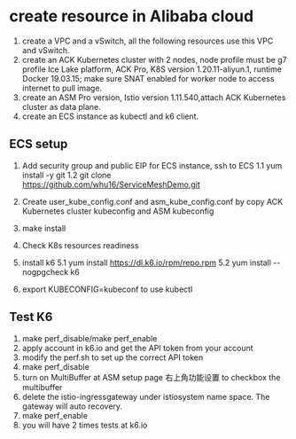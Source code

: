 # create resource in Alibaba cloud
  1. create a VPC and a vSwitch, all the following resources use this VPC and vSwitch.
  2. create an ACK Kubernetes cluster with 2 nodes, node profile must be g7 profile Ice Lake platform, ACK Pro, K8S version 1.20.11-aliyun.1, runtime Docker 19.03.15; make sure SNAT enabled for worker node to access internet to pull image. 
  3. create an ASM Pro version, Istio version 1.11.540,attach ACK Kubernetes cluster as data plane.  
  4. create an ECS instance as kubectl and k6 client.

## ECS setup
1. Add security group and public EIP for ECS instance, ssh to ECS
      1.1 yum install -y git
      1.2 git clone https://github.com/whu16/ServiceMeshDemo.git
2. Create user_kube_config.conf and asm_kube_config.conf by copy ACK Kubernetes cluster kubeconfig and ASM kubeconfig
3. make install
4. Check K8s resources readiness
5. install k6
      5.1 yum install https://dl.k6.io/rpm/repo.rpm
      5.2 yum install --nogpgcheck k6

6. export KUBECONFIG=kubeconf to use kubectl

## Test K6
1.  make perf_disable/make perf_enable
2.  apply account in k6.io and get the API token from your account
3.  modify the perf.sh to set up the correct API token
4.  make perf_disable
5.  turn on MultiBuffer at ASM setup page 右上角功能设置 to checkbox the multibuffer
4.  delete the istio-ingressgateway under istiosystem name space. The gateway will auto recovery.
5.  make perf_enable
6.  you will have 2 times tests at k6.io
  